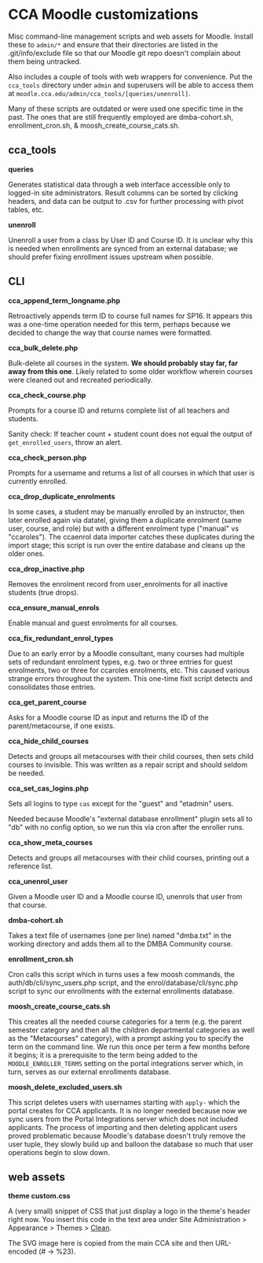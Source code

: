# CCA Moodle customizations

Misc command-line management scripts and web assets for Moodle. Install these to `admin/*` and ensure that their directories are listed in the .git/info/exclude file so that our Moodle git repo doesn't complain about them being untracked.

Also includes a couple of tools with web wrappers for convenience. Put the `cca_tools` directory under `admin` and superusers will be able to access them at `moodle.cca.edu/admin/cca_tools/[queries/unenroll]`.

Many of these scripts are outdated or were used one specific time in the past. The ones that are still frequently employed are dmba-cohort.sh, enrollment_cron.sh, & moosh_create_course_cats.sh.

## cca_tools

**queries**

Generates statistical data through a web interface accessible only to logged-in site administrators. Result columns can be sorted by clicking headers, and data can be output to .csv for further processing with pivot tables, etc.

**unenroll**

Unenroll a user from a class by User ID and Course ID. It is unclear why this is needed when enrollments are synced from an external database; we should prefer fixing enrollment issues upstream when possible.

## CLI

**cca_append_term_longname.php**

Retroactively appends term ID to course full names for SP16. It appears this was a one-time operation needed for this term, perhaps because we decided to change the way that course names were formatted.

**cca_bulk_delete.php**

Bulk-delete all courses in the system. **We should probably stay far, far away from this one**. Likely related to some older workflow wherein courses were cleaned out and recreated periodically.

**cca_check_course.php**

Prompts for a course ID and returns complete list of all teachers and students.

Sanity check: If teacher count + student count does not equal the output of `get_enrolled_users`, throw an alert.

**cca_check_person.php**

Prompts for a username and returns a list of all courses in which that user is currently enrolled.

**cca_drop_duplicate_enrolments**

In some cases, a student may be manually enrolled by an instructor, then later enrolled again via datatel, giving them a duplicate enrolment (same user, course, and role) but with a different enrolment type ("manual" vs "ccaroles"). The ccaenrol data importer catches these duplicates during the import stage; this script is run over the entire database and cleans up the older ones.

**cca_drop_inactive.php**

Removes the enrolment record from user_enrolments for all inactive students (true drops).

**cca_ensure_manual_enrols**

Enable manual and guest enrolments for all courses.

**cca_fix_redundant_enrol_types**

Due to an early error by a Moodle consultant, many courses had multiple sets of redundant enrolment types, e.g. two or three entries for guest enrolments, two or three for ccaroles enrolments, etc. This caused various strange errors throughout the system. This one-time fixit script detects and consolidates those entries.

**cca_get_parent_course**

Asks for a Moodle course ID as input and returns the ID of the parent/metacourse, if one exists.

**cca_hide_child_courses**

Detects and groups all metacourses with their child courses, then sets child courses to invisible. This was written as a repair script and should seldom be needed.

**cca_set_cas_logins.php**

Sets all logins to type `cas` except for the "guest" and "etadmin" users.

Needed because Moodle's "external database enrollment" plugin sets all to "db" with no config option, so we run this via cron after the enroller runs.

**cca_show_meta_courses**

Detects and groups all metacourses with their child courses, printing out a reference list.

**cca_unenrol_user**

Given a Moodle user ID and a Moodle course ID, unenrols that user from that course.

**dmba-cohort.sh**

Takes a text file of usernames (one per line) named "dmba.txt" in the working directory and adds them all to the DMBA Community course.

**enrollment_cron.sh**

Cron calls this script which in turns uses a few moosh commands, the auth/db/cli/sync_users.php script, and the enrol/database/cli/sync.php script to sync our enrollments with the external enrollments database.

**moosh_create_course_cats.sh**

This creates all the needed course categories for a term (e.g. the parent semester category and then all the children departmental categories as well as the "Metacourses" category), with a prompt asking you to specify the term on the command line. We run this once per term a few months before it begins; it is a prerequisite to the term being added to the `MOODLE_ENROLLER_TERMS` setting on the portal integrations server which, in turn, serves as our external enrollments database.

**moosh_delete_excluded_users.sh**

This script deletes users with usernames starting with `apply-` which the portal creates for CCA applicants. It is no longer needed because now we sync users from the Portal Integrations server which does not included applicants. The process of importing and then deleting applicant users proved problematic because Moodle's database doesn't truly remove the user tuple, they slowly build up and balloon the database so much that user operations begin to slow down.

## web assets

**theme custom.css**

A (very small) snippet of CSS that just display a logo in the theme's header right now. You insert this code in the text area under Site Administration > Appearance > Themes > [Clean](https://moodle.cca.edu/admin/settings.php?section=themesettingclean).

The SVG image here is copied from the main CCA site and then URL-encoded (# -> %23).
